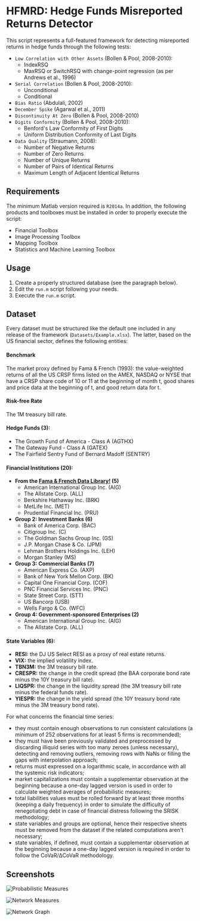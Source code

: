 # HFMRD: Hedge Funds Misreported Returns Detector

This script represents a full-featured framework for detecting misreported returns in hedge funds through the following tests:

* `Low Correlation with Other Assets` (Bollen & Pool, 2008-2010):
  * IndexRSQ
  * MaxRSQ or SwitchRSQ with change-point regression (as per Andrews et al., 1996)
* `Serial Correlation` (Bollen & Pool, 2008-2010):
  * Unconditional
  * Conditional
* `Bias Ratio` (Abdulali, 2002)
* `December Spike` (Agarwal et al., 2011)
* `Discontinuity At Zero` (Bollen & Pool, 2008-2010)
* `Digits Conformity` (Bollen & Pool, 2008-2010):
  * Benford's Law Conformity of First Digits
  * Uniform Distribution Conformity of Last Digits
* `Data Quality` (Straumann, 2008):
  * Number of Negative Returns
  * Number of Zero Returns
  * Number of Unique Returns
  * Number of Pairs of Identical Returns
  * Maximum Length of Adjacent Identical Returns

## Requirements

The minimum Matlab version required is `R2014a`. In addition, the following products and toolboxes must be installed in order to properly execute the script:

* Financial Toolbox
* Image Processing Toolbox
* Mapping Toolbox
* Statistics and Machine Learning Toolbox

## Usage

1. Create a properly structured database (see the paragraph below).
1. Edit the `run.m` script following your needs.
1. Execute the `run.m` script.

## Dataset

Every dataset must be structured like the default one included in any release of the framework (`Datasets/Example.xlsx`). The latter, based on the US financial sector, defines the following entities:

#### Benchmark

The market proxy defined by Fama & French (1993): the value-weighted returns of all the US CRSP firms listed on the AMEX, NASDAQ or NYSE that have a CRSP share code of 10 or 11 at the beginning of month t, good shares and price data at the beginning of t, and good return data for t.

#### Risk-free Rate

The 1M treasury bill rate.

#### Hedge Funds (3):
* The Growth Fund of America - Class A (AGTHX)
* The Gateway Fund - Class A (GATEX)
* The Fairfield Sentry Fund of  Bernard Madoff (SENTRY)
		
#### Financial Institutions (20):
* **From the [Fama & French Data Library!](http://mba.tuck.dartmouth.edu/pages/faculty/ken.french/data_library.html) (5)**
  * American International Group Inc. (AIG)
  * The Allstate Corp. (ALL)
  * Berkshire Hathaway Inc. (BRK)
  * MetLife Inc. (MET)
  * Prudential Financial Inc. (PRU)
* **Group 2: Investment Banks (6)**
  * Bank of America Corp. (BAC)
  * Citigroup Inc. (C)
  * The Goldman Sachs Group Inc. (GS)
  * J.P. Morgan Chase & Co. (JPM)
  * Lehman Brothers Holdings Inc. (LEH)
  * Morgan Stanley (MS) 
* **Group 3: Commercial Banks (7)**
  * American Express Co. (AXP)
  * Bank of New York Mellon Corp. (BK)
  * Capital One Financial Corp. (COF)
  * PNC Financial Services Inc. (PNC)
  * State Street Corp. (STT)
  * US Bancorp (USB)
  * Wells Fargo & Co. (WFC)
* **Group 4: Government-sponsored Enterprises (2)**
  * American International Group Inc. (AIG)
  * The Allstate Corp. (ALL)
  
  
  










#### State Variables (6):
* **RESI:** the DJ US Select RESI as a proxy of real estate returns.
* **VIX:** the implied volatility index.
* **TBN3M:** the 3M treasury bill rate.
* **CRESPR:** the change in the credit spread (the BAA corporate bond rate minus the 10Y treasury bill rate).
* **LIQSPR:** the change in the liquidity spread (the 3M treasury bill rate minus the federal funds rate).
* **YIESPR:** the change in the yield spread (the 10Y treasury bond rate minus the 3M treasury bond rate).

For what concerns the financial time series:
* they must contain enough observations to run consistent calculations (a minimum of 252 observations for at least 5 firms is recommended);
* they must have been previously validated and preprocessed by discarding illiquid series with too many zeroes (unless necessary), detecting and removing outliers, removing rows with NaNs or filling the gaps with interpolation approach;
* returns must expressed on a logarithmic scale, in accordance with all the systemic risk indicators;
* market capitalizations must contain a supplementar observation at the beginning because a one-day lagged version is used in order to calculate weighted averages of probabilistic measures;
* total liabilities values must be rolled forward by at least three months (keeping a daily frequency) in order to simulate the difficulty of renegotiating debt in case of financial distress following the SRISK methodology;
* state variables and groups are optional, hence their respective sheets must be removed from the dataset if the related computations aren't necessary;
* state variables, if defined, must contain a supplementar observation at the beginning because a one-day lagged version is required in order to follow the CoVaR/ΔCoVaR methodology.

## Screenshots

![Probabilistic Measures](https://i.imgur.com/1Q1SQd2.png)

![Network Measures](https://i.imgur.com/NuSHgBO.png)

![Network Graph](https://i.imgur.com/fpEVHPf.png)

